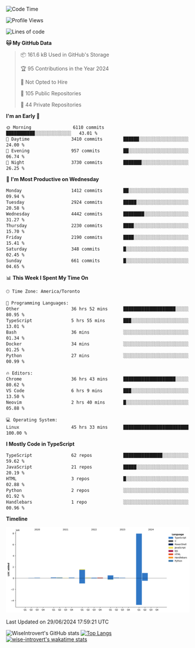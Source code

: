 <!--START_SECTION:waka-->
![Code Time](http://img.shields.io/badge/Code%20Time-1%2C822%20hrs%207%20mins-blue)

![Profile Views](http://img.shields.io/badge/Profile%20Views-0-blue)

![Lines of code](https://img.shields.io/badge/From%20Hello%20World%20I%27ve%20Written-11.6%20million%20lines%20of%20code-blue)

**🐱 My GitHub Data** 

> 📦 161.6 kB Used in GitHub's Storage 
 > 
> 🏆 95 Contributions in the Year 2024
 > 
> 🚫 Not Opted to Hire
 > 
> 📜 105 Public Repositories 
 > 
> 🔑 44 Private Repositories 
 > 
**I'm an Early 🐤** 

```text
🌞 Morning                6110 commits        ███████████░░░░░░░░░░░░░░   43.01 % 
🌆 Daytime                3410 commits        ██████░░░░░░░░░░░░░░░░░░░   24.00 % 
🌃 Evening                957 commits         ██░░░░░░░░░░░░░░░░░░░░░░░   06.74 % 
🌙 Night                  3730 commits        ███████░░░░░░░░░░░░░░░░░░   26.25 % 
```
📅 **I'm Most Productive on Wednesday** 

```text
Monday                   1412 commits        ██░░░░░░░░░░░░░░░░░░░░░░░   09.94 % 
Tuesday                  2924 commits        █████░░░░░░░░░░░░░░░░░░░░   20.58 % 
Wednesday                4442 commits        ████████░░░░░░░░░░░░░░░░░   31.27 % 
Thursday                 2230 commits        ████░░░░░░░░░░░░░░░░░░░░░   15.70 % 
Friday                   2190 commits        ████░░░░░░░░░░░░░░░░░░░░░   15.41 % 
Saturday                 348 commits         █░░░░░░░░░░░░░░░░░░░░░░░░   02.45 % 
Sunday                   661 commits         █░░░░░░░░░░░░░░░░░░░░░░░░   04.65 % 
```


📊 **This Week I Spent My Time On** 

```text
🕑︎ Time Zone: America/Toronto

💬 Programming Languages: 
Other                    36 hrs 52 mins      ████████████████████░░░░░   80.95 % 
TypeScript               5 hrs 55 mins       ███░░░░░░░░░░░░░░░░░░░░░░   13.01 % 
Bash                     36 mins             ░░░░░░░░░░░░░░░░░░░░░░░░░   01.34 % 
Docker                   34 mins             ░░░░░░░░░░░░░░░░░░░░░░░░░   01.25 % 
Python                   27 mins             ░░░░░░░░░░░░░░░░░░░░░░░░░   00.99 % 

🔥 Editors: 
Chrome                   36 hrs 43 mins      ████████████████████░░░░░   80.62 % 
VS Code                  6 hrs 9 mins        ███░░░░░░░░░░░░░░░░░░░░░░   13.50 % 
Neovim                   2 hrs 40 mins       █░░░░░░░░░░░░░░░░░░░░░░░░   05.88 % 

💻 Operating System: 
Linux                    45 hrs 33 mins      █████████████████████████   100.00 % 
```

**I Mostly Code in TypeScript** 

```text
TypeScript               62 repos            ███████████████░░░░░░░░░░   59.62 % 
JavaScript               21 repos            █████░░░░░░░░░░░░░░░░░░░░   20.19 % 
HTML                     3 repos             █░░░░░░░░░░░░░░░░░░░░░░░░   02.88 % 
Python                   2 repos             ░░░░░░░░░░░░░░░░░░░░░░░░░   01.92 % 
Handlebars               1 repo              ░░░░░░░░░░░░░░░░░░░░░░░░░   00.96 % 
```



**Timeline**

![Lines of Code chart](https://raw.githubusercontent.com/wise-introvert/wise-introvert/master/assets/bar_graph.png)


 Last Updated on 29/06/2024 17:59:21 UTC
<!--END_SECTION:waka-->

![WiseIntrovert's GitHub stats](https://github-readme-stats.vercel.app/api?username=wise-introvert&count_private=true&show_icons=true)
[![Top Langs](https://github-readme-stats.vercel.app/api/top-langs/?username=wise-introvert&langs_count=10)](https://github.com/anuraghazra/github-readme-stats)
[![wise-introvert's wakatime stats](https://github-readme-stats.vercel.app/api/wakatime?username=wiseintrovert)](https://github.com/anuraghazra/github-readme-stats)
